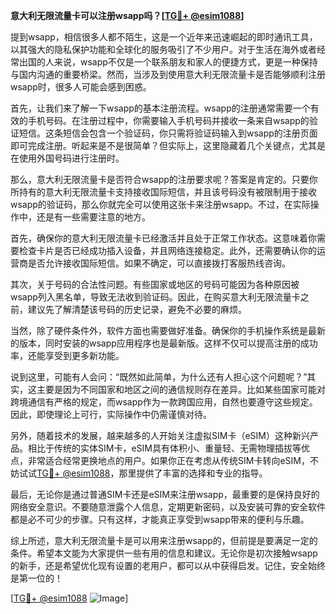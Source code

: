 **意大利无限流量卡可以注册wsapp吗？[[TG💪+ @esim1088](https://t.me/s/esim1088)]**

提到wsapp，相信很多人都不陌生，这是一个近年来迅速崛起的即时通讯工具，以其强大的隐私保护功能和全球化的服务吸引了不少用户。对于生活在海外或者经常出国的人来说，wsapp不仅是一个联系朋友和家人的便捷方式，更是一种保持与国内沟通的重要桥梁。然而，当涉及到使用意大利无限流量卡是否能够顺利注册wsapp时，很多人可能会感到困惑。

首先，让我们来了解一下wsapp的基本注册流程。wsapp的注册通常需要一个有效的手机号码。在注册过程中，你需要输入手机号码并接收一条来自wsapp的验证短信。这条短信会包含一个验证码，你只需将验证码输入到wsapp的注册页面即可完成注册。听起来是不是很简单？但实际上，这里隐藏着几个关键点，尤其是在使用外国号码进行注册时。

那么，意大利无限流量卡是否符合wsapp的注册要求呢？答案是肯定的。只要你所持有的意大利无限流量卡支持接收国际短信，并且该号码没有被限制用于接收wsapp的验证码，那么你就完全可以使用这张卡来注册wsapp。不过，在实际操作中，还是有一些需要注意的地方。

首先，确保你的意大利无限流量卡已经激活并且处于正常工作状态。这意味着你需要检查卡片是否已经成功插入设备，并且网络连接稳定。此外，还需要确认你的运营商是否允许接收国际短信。如果不确定，可以直接拨打客服热线咨询。

其次，关于号码的合法性问题。有些国家或地区的号码可能因为各种原因被wsapp列入黑名单，导致无法收到验证码。因此，在购买意大利无限流量卡之前，建议先了解清楚该号码的历史记录，避免不必要的麻烦。

当然，除了硬件条件外，软件方面也需要做好准备。确保你的手机操作系统是最新的版本，同时安装的wsapp应用程序也是最新版。这样不仅可以提高注册的成功率，还能享受到更多新功能。

说到这里，可能有人会问：“既然如此简单，为什么还有人担心这个问题呢？”其实，这主要是因为不同国家和地区之间的通信规则存在差异。比如某些国家可能对跨境通信有严格的规定，而wsapp作为一款跨国应用，自然也要遵守这些规定。因此，即使理论上可行，实际操作中仍需谨慎对待。

另外，随着技术的发展，越来越多的人开始关注虚拟SIM卡（eSIM）这种新兴产品。相比于传统的实体SIM卡，eSIM具有体积小、重量轻、无需物理插拔等优点，非常适合经常更换地点的用户。如果你正在考虑从传统SIM卡转向eSIM，不妨试试[TG💪+ @esim1088](https://t.me/s/esim1088)，那里提供了丰富的选择和专业的指导。

最后，无论你是通过普通SIM卡还是eSIM来注册wsapp，最重要的是保持良好的网络安全意识。不要随意泄露个人信息，定期更新密码，以及安装可靠的安全软件都是必不可少的步骤。只有这样，才能真正享受到wsapp带来的便利与乐趣。

综上所述，意大利无限流量卡是可以用来注册wsapp的，但前提是要满足一定的条件。希望本文能为大家提供一些有用的信息和建议。无论你是初次接触wsapp的新手，还是希望优化现有设置的老用户，都可以从中获得启发。记住，安全始终是第一位的！

[[TG💪+ @esim1088](https://t.me/s/esim1088) ![Image](https://i.postimg.cc/4NQfJmqS/Snipaste-2025-05-13-00-14-12.png)]